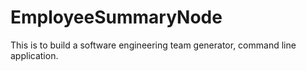 # EmployeeSummaryNode
This is to build a software engineering team generator, command line application.  
